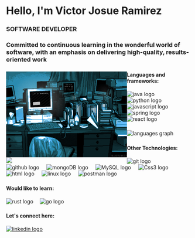 <h1 align="left">Hello, I'm Victor Josue Ramirez</h1>
<h3 align="left">SOFTWARE DEVELOPER</h3>
<h3 align="left">Committed to continuous learning in the wonderful world of software, with an emphasis on delivering high-quality, results-oriented work</h3>

###

  <img width="330"  align="left" src="https://github.com/virez001/gift/raw/main/7k5e.gifv"/>

<div align="left" >
  <h4>Languages and frameworks:</h4>
  <img src="https://skillicons.dev/icons?i=java" height="40" alt="java logo"  />
  <img width="12" />
  <img src="https://skillicons.dev/icons?i=python" height="40" alt="python logo"/>
  <img width="12" />
  <img src="https://skillicons.dev/icons?i=javascript" height="40" alt="javascript logo"  />
  <img width="12" />
  <img src="https://skillicons.dev/icons?i=spring" height="40" alt="spring logo"  />
  <img width="12" />
  <img src="https://skillicons.dev/icons?i=react" height="40" alt="react logo" "  />
</div>

###

<div align="left">
  <img  margin-right="20px" src="https://github-readme-stats.vercel.app/api/top-langs?username=victorjoss&locale=en&hide_title=true&layout=compact&card_width=320&langs_count=5&theme=radical&hide_border=true&order=2" height="130" alt="languages graph"  />
</div>

###


###

<img width="330" align="left" src="https://i.pinimg.com/originals/86/89/35/8689354293f1da6123c561184a99a4c8.png"  />

###

<div align="left">
  <h4>Other Technologies:</h4>
  <img src="https://skillicons.dev/icons?i=git" height="40" alt="git logo"  />
  <img width="12" />
  <img src="https://skillicons.dev/icons?i=github" height="40" alt="github logo"  />
  <img width="12" />
  <img src="https://skillicons.dev/icons?i=mongo" height="40" alt="mongoDB logo"  />
  <img width="12" />
  <img src="https://skillicons.dev/icons?i=mysql" height="40" alt="MySQL logo"  />
  <img width="12" />
  <img src="https://skillicons.dev/icons?i=css" height="40" alt="Css3 logo"  />
   <img width="12" />
  <img src="https://skillicons.dev/icons?i=html" height="40" alt="html logo"  />
   <img width="12" />
  <img src="https://skillicons.dev/icons?i=linux" height="40" alt="linux logo"  />
   <img width="12" />
  <img src="https://skillicons.dev/icons?i=postman" height="40" alt="postman logo"  />
   <img width="12" />
</div>

###

<div align="left">
  <h4 >Would like to learn:</h4>
  <img src="https://skillicons.dev/icons?i=rust" height="40" alt="rust logo"  />
  <img width="10" />
  <img src="https://skillicons.dev/icons?i=go" height="40" alt="go logo"  />
</div>

###

<div align="centr">
  <h4>Let's connect here:</h4>
  <a href="https://www.linkedin.com/in/victor-josu%C3%A9-ramirez-garc%C3%ADa-899bb81a6/" target="_blank" rel="noopener">
    <img src="https://img.shields.io/badge/LinkedIn-0A66C2?logo=linkedin&logoColor=white&style=for-the-badge" height="30" alt="linkedin logo"  />
  </a>
</div>

###

